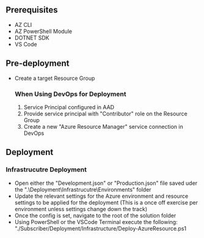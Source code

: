 ## Prerequisites
- AZ CLI
- AZ PowerShell Module
- DOTNET SDK
- VS Code

## Pre-deployment

- Create a target Resource Group
    ### When Using DevOps for Deployment
    1. Service Principal configured in AAD
    2. Provide service principal with "Contributor" role on the Resource Group
    3. Create a new  "Azure Resource Manager" service connection in DevOps

## Deployment


### Infrastrucutre Deployment

- Open either the "Development.json" or "Production.json" file saved uder the ".\Deployment\Infrastrucutre\Environments"    folder
- Update the relevant settings for the Azure environment and resource settings to be applied for the deployment (This is a once off exercise per environment unless settings change down the track)
- Once the config is set, navigate to the root of the solution folder
- Using PowerShell or the VSCode Terminal execute the following: "./Subscriber/Deployment/Infrastructure/Deploy-AzureResource.ps1 <Environment>